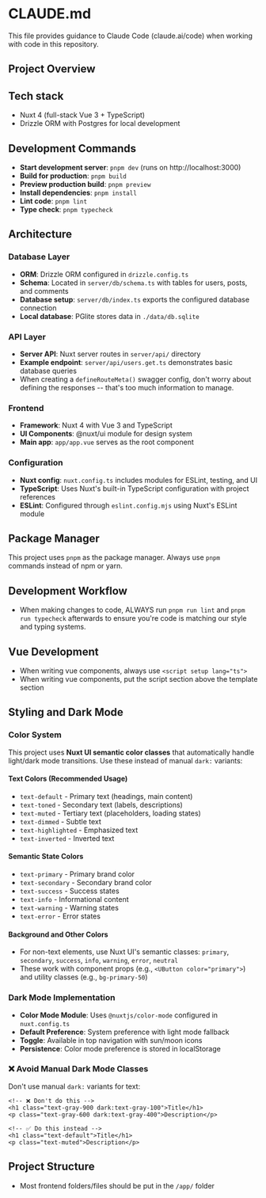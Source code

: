 # CLAUDE.md

This file provides guidance to Claude Code (claude.ai/code) when working with code in this repository.

## Project Overview

## Tech stack

- Nuxt 4 (full-stack Vue 3 + TypeScript)
- Drizzle ORM with Postgres for local development

## Development Commands

- **Start development server**: `pnpm dev` (runs on http://localhost:3000)
- **Build for production**: `pnpm build`
- **Preview production build**: `pnpm preview`
- **Install dependencies**: `pnpm install`
- **Lint code**: `pnpm lint`
- **Type check**: `pnpm typecheck`

## Architecture

### Database Layer

- **ORM**: Drizzle ORM configured in `drizzle.config.ts`
- **Schema**: Located in `server/db/schema.ts` with tables for users, posts, and comments
- **Database setup**: `server/db/index.ts` exports the configured database connection
- **Local database**: PGlite stores data in `./data/db.sqlite`

### API Layer

- **Server API**: Nuxt server routes in `server/api/` directory
- **Example endpoint**: `server/api/users.get.ts` demonstrates basic database queries
- When creating a `defineRouteMeta()` swagger config, don't worry about defining the responses -- that's too much information to manage.

### Frontend

- **Framework**: Nuxt 4 with Vue 3 and TypeScript
- **UI Components**: @nuxt/ui module for design system
- **Main app**: `app/app.vue` serves as the root component

### Configuration

- **Nuxt config**: `nuxt.config.ts` includes modules for ESLint, testing, and UI
- **TypeScript**: Uses Nuxt's built-in TypeScript configuration with project references
- **ESLint**: Configured through `eslint.config.mjs` using Nuxt's ESLint module

## Package Manager

This project uses `pnpm` as the package manager. Always use `pnpm` commands instead of npm or yarn.

## Development Workflow

- When making changes to code, ALWAYS run `pnpm run lint` and `pnpm run typecheck` afterwards to ensure you're code is matching our style and typing systems.

## Vue Development

- When writing vue components, always use `<script setup lang="ts">`
- When writing vue components, put the script section above the template section

## Styling and Dark Mode

### Color System

This project uses **Nuxt UI semantic color classes** that automatically handle light/dark mode transitions. Use these instead of manual `dark:` variants:

#### Text Colors (Recommended Usage)
- `text-default` - Primary text (headings, main content)
- `text-toned` - Secondary text (labels, descriptions)
- `text-muted` - Tertiary text (placeholders, loading states)
- `text-dimmed` - Subtle text
- `text-highlighted` - Emphasized text
- `text-inverted` - Inverted text

#### Semantic State Colors
- `text-primary` - Primary brand color
- `text-secondary` - Secondary brand color
- `text-success` - Success states
- `text-info` - Informational content
- `text-warning` - Warning states
- `text-error` - Error states

#### Background and Other Colors
- For non-text elements, use Nuxt UI's semantic classes: `primary`, `secondary`, `success`, `info`, `warning`, `error`, `neutral`
- These work with component props (e.g., `<UButton color="primary">`) and utility classes (e.g., `bg-primary-50`)

### Dark Mode Implementation

- **Color Mode Module**: Uses `@nuxtjs/color-mode` configured in `nuxt.config.ts`
- **Default Preference**: System preference with light mode fallback
- **Toggle**: Available in top navigation with sun/moon icons
- **Persistence**: Color mode preference is stored in localStorage

### ❌ Avoid Manual Dark Mode Classes

Don't use manual `dark:` variants for text:
```vue
<!-- ❌ Don't do this -->
<h1 class="text-gray-900 dark:text-gray-100">Title</h1>
<p class="text-gray-600 dark:text-gray-400">Description</p>

<!-- ✅ Do this instead -->
<h1 class="text-default">Title</h1>
<p class="text-muted">Description</p>
```

## Project Structure

- Most frontend folders/files should be put in the `/app/` folder
